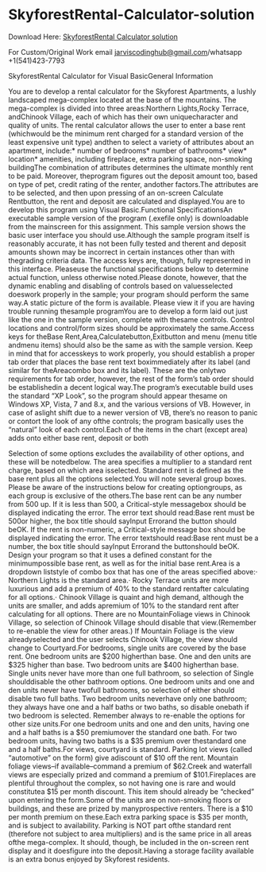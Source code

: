 # SkyforestRental-Calculator-solution

Download Here: [SkyforestRental Calculator solution](https://jarviscodinghub.com/assignment/skyforestrental-calculator-solution/)

For Custom/Original Work email jarviscodinghub@gmail.com/whatsapp +1(541)423-7793

SkyforestRental Calculator for Visual BasicGeneral Information

You are to develop a rental calculator for the Skyforest Apartments, a lushly landscaped mega-complex located at the base of the mountains. The mega-complex is divided into three areas:Northern Lights,Rocky Terrace, andChinook Village, each of which has their own uniquecharacter and quality of units. The rental calculator allows the user to enter a base rent (whichwould be the minimum rent charged for a standard version of the least expensive unit type) andthen to select a variety of attributes about an apartment, include:* number of bedrooms* number of bathrooms* view* location* amenities, including fireplace, extra parking space, non-smoking buildingThe combination of attributes determines the ultimate monthly rent to be paid. Moreover, theprogram figures out the deposit amount too, based on type of pet, credit rating of the renter, andother factors.The attributes are to be selected, and then upon pressing of an on-screen Calculate Rentbutton, the rent and deposit are calculated and displayed.You are to develop this program using Visual Basic.Functional SpecificationsAn executable sample version of the program (.exefile only) is downloadable from the mainscreen for this assignment. This sample version shows the basic user interface you should use.Although the sample program itself is reasonably accurate, it has not been fully tested and therent and deposit amounts shown may be incorrect in certain instances other than with thegrading criteria data. The access keys are, though, fully represented in this interface. Pleaseuse the functional specifications below to determine actual function, unless otherwise noted.Please donote, however, that the dynamic enabling and disabling of controls based on valuesselected doeswork properly in the sample; your program should perform the same way.A static picture of the form is available. Please view it if you are having trouble running thesample programYou are to develop a form laid out just like the one in the sample version, complete with thesame controls. Control locations and control/form sizes should be approximately the same.Access keys for theBase Rent,Area,Calculatebutton,Exitbutton and menu (menu title andmenu items) should also be the same as with the sample version. Keep in mind that for accesskeys to work properly, you should establish a proper tab order that places the base rent text boximmediately after its label (and similar for theAreacombo box and its label). These are the onlytwo requirements for tab order, however, the rest of the form’s tab order should be establishedin a decent logical way.The program’s executable build uses the standard “XP Look”, so the program should appear thesame on Windows XP, Vista, 7 and 8.x, and the various versions of VB. However, in case of aslight shift due to a newer version of VB, there’s no reason to panic or contort the look of any ofthe controls; the program basically uses the “natural” look of each control.Each of the items in the chart (except area) adds onto either base rent, deposit or both

Selection of some options excludes the availability of other options, and these will be notedbelow. The area specifies a multiplier to a standard rent charge, based on which area isselected. Standard rent is defined as the base rent plus all the options selected.You will note several group boxes. Please be aware of the instructions below for creating optiongroups, as each group is exclusive of the others.The base rent can be any number from 500 up. If it is less than 500, a Critical-style messagebox should be displayed indicating the error. The error text should read:Base rent must be 500or higher, the box title should sayInput Errorand the button should beOK. If the rent is non-numeric, a Critical-style message box should be displayed indicating the error. The error textshould read:Base rent must be a number, the box title should sayInput Errorand the buttonshould beOK. Design your program so that it uses a defined constant for the minimumpossible base rent, as well as for the initial base rent.Area is a dropdown liststyle of combo box that has one of the areas specified above:· Northern Lights is the standard area.· Rocky Terrace units are more luxurious and add a premium of 40% to the standard rentafter calculating for all options.· Chinook Village is quaint and high demand, although the units are smaller, and adds apremium of 10% to the standard rent after calculating for all options. There are no MountainFoliage views in Chinook Village, so selection of Chinook Village should disable that view.(Remember to re-enable the view for other areas.) If Mountain Foliage is the view alreadyselected and the user selects Chinook Village, the view should change to Courtyard.For bedrooms, single units are covered by the base rent. One bedroom units are $200 higherthan base. One and den units are $325 higher than base. Two bedroom units are $400 higherthan base. Single units never have more than one full bathroom, so selection of Single shoulddisable the other bathroom options. One bedroom units and one and den units never have twofull bathrooms, so selection of either should disable two full baths. Two bedroom units neverhave only one bathroom; they always have one and a half baths or two baths, so disable onebath if two bedroom is selected. Remember always to re-enable the options for other size units.For one bedroom units and one and den units, having one and a half baths is a $50 premiumover the standard one bath. For two bedroom units, having two baths is a $35 premium over thestandard one and a half baths.For views, courtyard is standard. Parking lot views (called “automotive” on the form) give adiscount of $10 off the rent. Mountain foliage views–if available–command a premium of $62.Creek and waterfall views are especially prized and command a premium of $101.Fireplaces are plentiful throughout the complex, so not having one is rare and would constitutea $15 per month discount. This item should already be “checked” upon entering the form.Some of the units are on non-smoking floors or buildings, and these are prized by manyprospective renters. There is a $10 per month premium on these.Each extra parking space is $35 per month, and is subject to availability. Parking is NOT part ofthe standard rent (therefore not subject to area multipliers) and is the same price in all areas ofthe mega-complex. It should, though, be included in the on-screen rent display and it doesfigure into the deposit.Having a storage facility available is an extra bonus enjoyed by Skyforest residents.
